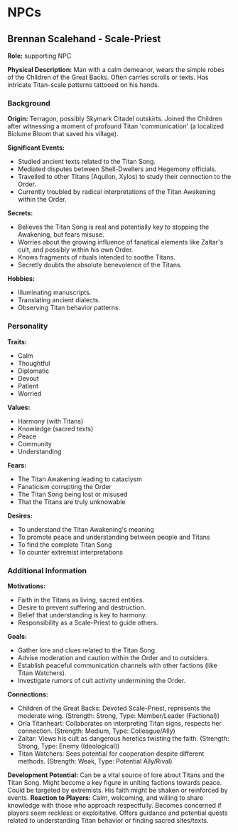 # NPCs

## Brennan Scalehand - Scale-Priest
**Role:** supporting NPC

**Physical Description:** Man with a calm demeanor, wears the simple robes of the Children of the Great Backs. Often carries scrolls or texts. Has intricate Titan-scale patterns tattooed on his hands.

### Background
**Origin:** Terragon, possibly Skymark Citadel outskirts. Joined the Children after witnessing a moment of profound Titan 'communication' (a localized Biolume Bloom that saved his village).

**Significant Events:**
- Studied ancient texts related to the Titan Song.
- Mediated disputes between Shell-Dwellers and Hegemony officials.
- Travelled to other Titans (Aquilon, Xylos) to study their connection to the Order.
- Currently troubled by radical interpretations of the Titan Awakening within the Order.

**Secrets:**
- Believes the Titan Song is real and potentially key to stopping the Awakening, but fears misuse.
- Worries about the growing influence of fanatical elements like Zaltar's cult, and possibly within his own Order.
- Knows fragments of rituals intended to soothe Titans.
- Secretly doubts the absolute benevolence of the Titans.

**Hobbies:**
- Illuminating manuscripts.
- Translating ancient dialects.
- Observing Titan behavior patterns.

### Personality
**Traits:**
- Calm
- Thoughtful
- Diplomatic
- Devout
- Patient
- Worried

**Values:**
- Harmony (with Titans)
- Knowledge (sacred texts)
- Peace
- Community
- Understanding

**Fears:**
- The Titan Awakening leading to cataclysm
- Fanaticism corrupting the Order
- The Titan Song being lost or misused
- That the Titans are truly unknowable

**Desires:**
- To understand the Titan Awakening's meaning
- To promote peace and understanding between people and Titans
- To find the complete Titan Song
- To counter extremist interpretations

### Additional Information
**Motivations:**
- Faith in the Titans as living, sacred entities.
- Desire to prevent suffering and destruction.
- Belief that understanding is key to harmony.
- Responsibility as a Scale-Priest to guide others.

**Goals:**
- Gather lore and clues related to the Titan Song.
- Advise moderation and caution within the Order and to outsiders.
- Establish peaceful communication channels with other factions (like Titan Watchers).
- Investigate rumors of cult activity undermining the Order.

**Connections:**
- Children of the Great Backs: Devoted Scale-Priest, represents the moderate wing. (Strength: Strong, Type: Member/Leader (Factional))
- Orla Titanheart: Collaborates on interpreting Titan signs, respects her connection. (Strength: Medium, Type: Colleague/Ally)
- Zaltar: Views his cult as dangerous heretics twisting the faith. (Strength: Strong, Type: Enemy (Ideological))
- Titan Watchers: Sees potential for cooperation despite different methods. (Strength: Weak, Type: Potential Ally/Rival)

**Development Potential:** Can be a vital source of lore about Titans and the Titan Song. Might become a key figure in uniting factions towards peace. Could be targeted by extremists. His faith might be shaken or reinforced by events.
**Reaction to Players:** Calm, welcoming, and willing to share knowledge with those who approach respectfully. Becomes concerned if players seem reckless or exploitative. Offers guidance and potential quests related to understanding Titan behavior or finding sacred sites/texts.

